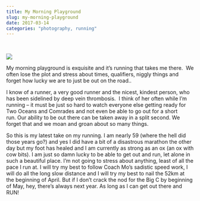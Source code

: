 ```yaml
---
title: My Morning Playground
slug: my-morning-playground
date: 2017-03-14
categories: "photography, running"
---
```


<p> </p>
<p><img src="https://res.cloudinary.com/dy6grlu8z/image/upload/v1558841701/oe7kvpjfmwylfgclkucd.jpg"/></p>
<p>My morning playground is exquisite and it’s running that takes me there.  We often lose the plot and stress about times, qualifiers, niggly things and forget how lucky we are to just be out on the road..</p>
<p>I know of a runner, a very good runner and the nicest, kindest person, who has been sidelined by deep vein thrombosis.  I think of her often while I’m running – it must be just so hard to watch everyone else getting ready for Two Oceans and Comrades and not even be able to go out for a short run. Our ability to be out there can be taken away in a split second. We forget that and we moan and groan about so many things.</p>
<p>So this is my latest take on my running. I am nearly 59 (where the hell did those years go?) and yes I did have a bit of a disastrous marathon the other day but my foot has healed and I am currently as strong as an ox (an ox with cow bits). I am just so damn lucky to be able to get out and run, let alone in such a beautiful place. I’m not going to stress about anything, least of all the pace I run at. I will try my best to follow Coach Mo’s sadistic speed work, I will do all the long slow distance and I will try my best to nail the 52km at the beginning of April. But if I don’t crack the nod for the Big C by beginning of May, hey, there’s always next year. As long as I can get out there and RUN!</p>
<p> </p>







